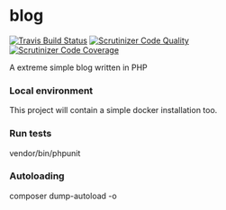 # blog
[![Travis Build Status](https://travis-ci.org/giginos/blog.svg?branch=master)](https://travis-ci.org/giginos/blog) [![Scrutinizer Code Quality](https://scrutinizer-ci.com/g/giginos/blog/badges/quality-score.png?b=master)](https://scrutinizer-ci.com/g/giginos/blog) [![Scrutinizer Code Coverage](https://scrutinizer-ci.com/g/giginos/blog/badges/coverage.png?b=master)](https://scrutinizer-ci.com/g/giginos/blog)

A extreme simple blog written in PHP

### Local environment
This project will contain a simple docker installation too.

### Run tests
vendor/bin/phpunit

### Autoloading
composer dump-autoload -o
